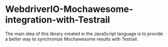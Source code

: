 # WebdriverIO-Mochawesome-integration-with-Testrail
The main idea of ​​this library created in the JavaScript language is to provide a better way to synchronize Mochawesome results with Testrail.
